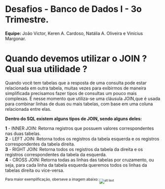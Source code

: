 # Desafios - Banco de Dados I - 3o Trimestre.

**Equipe:** João Victor, Keren A. Cardoso, Natália A. Oliveira e Vinícius Margonar.


# Quando devemos utilizar o JOIN ? Qual sua utilidade ?

Quando você tem tabelas que a resposta de uma consulta pode estar relacionada em outra tabela, muitas vezes para exibirmos de maneira simplificada precisamos fazer tipos de consultas um pouco mais complexas. É nesse momento que utiliza-se uma cláusula JOIN,que é usada para combinar linhas de duas ou mais tabelas, com base em uma coluna relacionada entre elas.

**Dentro do SQL existem alguns tipos de JOIN, sendo alguns deles:**

**1** - INNER JOIN: Retorna registros que possuem valores correspondentes nas duas tabelas.<br />
**2** - LEFT JOIN: Retorna todos os registros da tabela esquerda e os registros correspondentes da tabela direita.<br />
**3** - RIGHT JOIN: Retorna todos os registros da tabela da direita e os registros correspondentes da tabela da esquerda.<br />
**4** - CROSS JOIN: Retorna todas as linhas das tabelas por cruzamento, ou seja, para cada linha da tabela esquerda queremos todos os linhas da tabelas direita ou vice-versa.<br />

<sub> Para maior exemplificação, oberseve a imagem abaixo: <sub>
![alt text](https://www.alphacodingskills.com/mysql/img/mysql-join.PNG)
